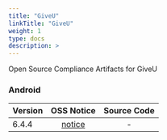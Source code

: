 ```yaml
---
title: "GiveU"
linkTitle: "GiveU"
weight: 1
type: docs
description: >
---
```


Open Source Compliance Artifacts for GiveU

### Android

| Version | OSS Notice | Source Code |
|---|:---:|:---:|
| 6.4.4 | [notice](https://opensource.sktelecom.com/compliance_artifacts/giveu/android/6.4.4/GiveU_android_6.4.4_OSS_Notice.htm)  | - |